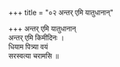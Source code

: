 +++
title = "०२ अन्तर् एमि यातुधानान्"

+++
अन्तर् एमि यातुधानान्  
अन्तर् एमि किमीदिनः ।  
धियाम पित्र्या वयं  
सरस्वत्या चरामसि ॥